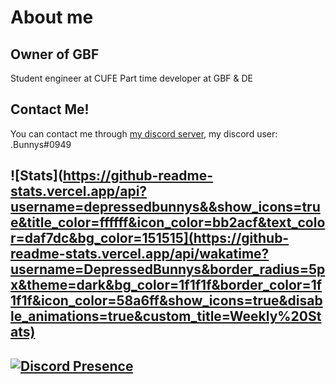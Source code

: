 # About me
## Owner of GBF 

Student engineer at CUFE
Part time developer at GBF & DE

## Contact Me!

You can contact me through [my discord server](https://discord.gg/yrM7fhgNBW), my discord user: .Bunnys#0949


![Stats](https://github-readme-stats.vercel.app/api?username=depressedbunnys&&show_icons=true&title_color=ffffff&icon_color=bb2acf&text_color=daf7dc&bg_color=151515](https://github-readme-stats.vercel.app/api/wakatime?username=DepressedBunnys&border_radius=5px&theme=dark&bg_color=1f1f1f&border_color=1f1f1f&icon_color=58a6ff&show_icons=true&disable_animations=true&custom_title=Weekly%20Stats)
-------------------------------------------------
[![Discord Presence](https://lanyard.cnrad.dev/api/333644367539470337)](https://discord.com/users/333644367539470337)
-------------------------------------------------
